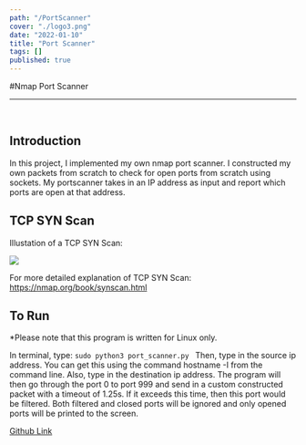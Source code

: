 ```yaml
---
path: "/PortScanner"
cover: "./logo3.png"
date: "2022-01-10"
title: "Port Scanner"
tags: []
published: true
---
```



#Nmap Port Scanner
<hr>

<br>

## Introduction

In this project, I implemented my own nmap port scanner. I constructed my own packets from scratch to check for open ports from scratch using sockets. My portscanner takes in an IP address as input and report which ports are open at that address.

## TCP SYN Scan

Illustation of a TCP SYN Scan:

<img src = "https://nmap.org/book/images/ereet/Ereet_Packet_Trace_Syn_Open.png" >

For more detailed explanation of TCP SYN Scan:
https://nmap.org/book/synscan.html

## To Run

*Please note that this program is written for Linux only.

In terminal, type:
```sudo python3 port_scanner.py ```
Then, type in the source ip address. You can get this using the command hostname -I from the command line. Also, type in the destination ip address.
The program will then go through the port 0 to port 999 and send in a custom constructed packet with a timeout of 1.25s. If it exceeds this time, then this port would be filtered. Both filtered and closed ports will be ignored and only opened ports will be printed to the screen.



<a href="https://github.com/rayngan999/PortScanner/blob/main/port_scanner.py
"> Github Link </a>

